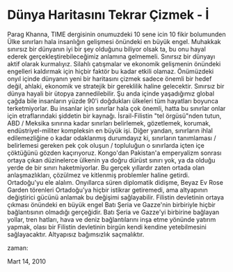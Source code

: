 # Dünya Haritasını Tekrar Çizmek - İ
Parag Khanna, TIME dergisinin onumuzdeki 10 sene icin 10 fikir bolumunden  Ülke sınırları hala insanlığın gelişmesi önündeki en büyük engel. Muhakkak sınırsız bir dünyanın iyi bir şey olduğunu biliyor olsak ta, bu onu hayal ederek gerçekleştirebileceğimiz anlamına gelmemeli. Sınırsız bir dünyayı aktif olarak kurmalıyız. Silahlı çatışmalar ve ekonomik gelişmenin önündeki engelleri kaldırmak için hiçbir faktör bu kadar etkili olamaz. Önümüzdeki onyıl içinde dünyanın yeni bir haritasını çizmek sadece önemli bir hedef değil, ahlaki, ekonomik ve stratejik bir gereklilik haline gelecektir.  Sınırsız bir dünya hayali bir ütopya zannedilebilir. Şu anda içinde yaşadığımız global çağda bile insanların yüzde 90'i doğdukları ülkeleri tüm hayatları boyunca terketmiyorlar. Bu insanlar için sınırlar hala çok önemli, hatta bu sınırlar onlar için etraflarındaki şiddetin bir kaynağı. İsrail-Filistin "tel örgüsü"nden tutun, ABD / Meksika sınırına kadar sınırları belirlemek, gözetlemek, korumak, endüstriyel-militer kompleksin en büyük işi.  Diğer yandan, sınırların ihlal edilemezliğine o kadar odaklanmış durumdayız ki, sınırların tanımlaması / belirlemesi gereken pek çok oluşun / topluluğun o sınırlarda içten içe çöktüğünü gözden kaçırıyoruz. Kongo'dan Pakistan'a emperyalizm sonrası ortaya çıkan düzinelerce ülkenin ya doğru dürüst sınırı yok, ya da olduğu yerde de bir sınırı haketmiyorlar. Bu gerçek yıllardır zaten ortada olan anlaşmazlıkları, çözülmez ve kitlenmiş problemler haline getirdi.  Ortadoğu'yu ele alalım. Onyıllarca süren diplomatik didişme, Beyaz Ev Rose Garden törenleri Ortadoğu'ya hiçbir istikrar getiremedi, ama altyapının değiştirici gücünü anlamak bu değişimi sağlayabilir. Filistin devletinin ortaya çıkması önündeki en büyük engel Batı Şeria ve Gazze'nin birbiriyle hiçbir bağlantısının olmadığı gerçeğidir. Batı Şeria ve Gazze'yi birbirine bağlayan yollar, tren hatları, hava ve deniz bağlantılarını inşa etme yönünde yatırım yapmak, olası bir Filistin devletinin birgün kendi kendine yetebilmesini sağlayacaktır. Altyapısız bağımsızlık saçmalıktır.  







zaman:

Mart 14, 2010










